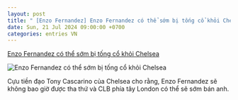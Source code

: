 ```yaml
---
layout: post
title: " [Enzo Fernandez] Enzo Fernandez có thể sớm bị tống cổ khỏi Chelsea"
date: Sun, 21 Jul 2024 09:00:00 +0700
categories: entries VN
---
```

[Enzo Fernandez có thể sớm bị tống cổ khỏi Chelsea](https://bongdaplus.vn/ngoai-hang-anh/enzo-fernandez-se-khong-duoc-tha-thu-vi-bai-hat-phan-biet-chung-toc-4388882407.html)

![Enzo Fernandez có thể sớm bị tống cổ khỏi Chelsea](https://cdn.bongdaplus.vn/Assets/Media/2024/07/21/8/Enzo1-480.jpg)

Cựu tiền đạo Tony Cascarino của Chelsea cho rằng, Enzo Fernandez sẽ không bao giờ được tha thứ và CLB phía tây London có thể sẽ sớm bán anh.

